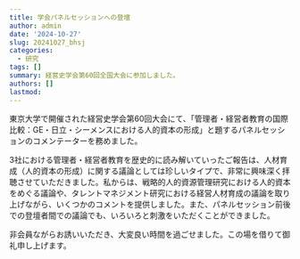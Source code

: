 ```yaml
---
title: 学会パネルセッションへの登壇
author: admin
date: '2024-10-27'
slug: 20241027_bhsj
categories:
  - 研究
tags: []
summary: 経営史学会第60回全国大会に参加しました。
authors: []
lastmod: 
---
```


東京大学で開催された経営史学会第60回大会にて、「管理者・経営者教育の国際比較：GE・日立・シーメンスにおける人的資本の形成」と題するパネルセッションのコメンテーターを務めました。

3社における管理者・経営者教育を歴史的に読み解いていったご報告は、人材育成（人的資本の形成）に関する議論としては珍しいタイプで、非常に興味深く拝聴させていただきました。私からは、戦略的人的資源管理研究における人的資本をめぐる議論や、タレントマネジメント研究における経営人材育成の議論を取り上げながら、いくつかのコメントを提供しました。また、パネルセッション前後での登壇者間での議論でも、いろいろと刺激をいただくことができました。

非会員ながらお誘いいただき、大変良い時間を過ごせました。この場を借りて御礼申し上げます。
